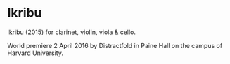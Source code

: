 Ikribu
======

Ikribu (2015) for clarinet, violin, viola & cello.

World premiere 2 April 2016 by Distractfold in Paine Hall on the campus of
Harvard University.